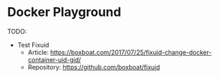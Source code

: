 # Docker Playground

TODO:
- Test Fixuid
    - Article: https://boxboat.com/2017/07/25/fixuid-change-docker-container-uid-gid/
    - Repository: https://github.com/boxboat/fixuid